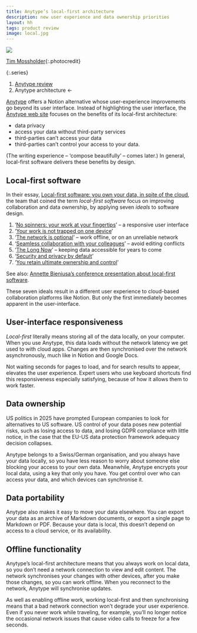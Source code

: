 ```yaml
---
title: Anytype’s local-first architecture
description: new user experience and data ownership priorities
layout: hh
tags: product review
image: local.jpg
---
```


![](local.jpg)

[Tim Mossholder](https://unsplash.com/photos/qvWnGmoTbik){:.photocredit}

{:.series}
1. [Anytype review](anytype-review)
2. Anytype architecture ←

[Anytype](anytype-review)
offers a Notion alternative whose user-experience improvements go beyond its user interface.
Instead of highlighting the user interface,
the [Anytype web site](https://anytype.io) focuses on the benefits of its local-first architecture:

* data privacy
* access your data without third-party services
* third-parties can’t access your data
* third-parties can’t control your access to your data.

(The writing experience – ‘compose beautifully’ – comes later.)
In general, local-first software delivers these benefits by design.

## Local-first software

In their essay,
[Local-first software: you own your data, in spite of the cloud](https://www.inkandswitch.com/essay/local-first/),
the team that coined the term _local-first software_ focus on improving collaboration and data ownership,
by applying seven _ideals_ to software design.

1. ‘[No spinners: your work at your fingertips](https://www.inkandswitch.com/essay/local-first/#1-no-spinners-your-work-at-your-fingertips)’ – a responsive user interface
2. ‘[Your work is not trapped on one device](https://www.inkandswitch.com/essay/local-first/#2-your-work-is-not-trapped-on-one-device)’
3. ‘[The network is optional](https://www.inkandswitch.com/essay/local-first/#3-the-network-is-optional)’ – work offline, or on an unreliable network
4. ‘[Seamless collaboration with your colleagues](https://www.inkandswitch.com/essay/local-first/#4-seamless-collaboration-with-your-colleagues)’ – avoid editing conflicts
5. ‘[The Long Now](https://www.inkandswitch.com/essay/local-first/#5-the-long-now)’ – keeping data accessible for years to come
6. ‘[Security and privacy by default](https://www.inkandswitch.com/essay/local-first/#6-security-and-privacy-by-default)’
7. ‘[You retain ultimate ownership and control](https://www.inkandswitch.com/essay/local-first/#7-you-retain-ultimate-ownership-and-control)’

See also: [Annette Bieniusa’s conference presentation about local-first software](https://media.ccc.de/v/bob11-2025-local-first-software-bieniusa).

These seven ideals result in a different user experience to cloud-based collaboration platforms like Notion.
But only the first immediately becomes apparent in the user-interface.

## User-interface responsiveness

_Local-first_ literally means storing all of the data locally, on your computer.
When you use Anytype, this data loads without the network latency we get used to with cloud apps.
Changes are then synchronised over the network asynchronously,
much like in Notion and Google Docs.

Not waiting seconds for pages to load, and for search results to appear, elevates the user experience.
Expert users who use keyboard shortcuts find this responsiveness especially satisfying,
because of how it allows them to work faster.

## Data ownership

US politics in 2025 have prompted European companies to look for alternatives to US software.
US control of your data poses new potential risks,
such as losing access to data, and losing GDPR compliance with little notice,
in the case that the EU-US data protection framework adequacy decision collapses.

Anytype belongs to a Swiss/German organisation, and you always have your data locally,
so you have less reason to worry about someone else blocking your access to your own data.
Meanwhile, Anytype encrypts your local data, using a key that only you have.
You get control over who can access your data, and which devices can synchronise it.

## Data portability

Anytype also makes it easy to move your data elsewhere.
You can export your data as an archive of Markdown documents, 
or export a single page to Markdown or PDF.
Because your data is local, this doesn’t depend on access to a cloud service, or its availability.


## Offline functionality

Anytype’s local-first architecture means that you always work on local data,
so you don’t need a network connection to view and edit content.
The network synchronises your changes with other devices, after you make those changes,
so you can work offline.
When you reconnect to the network, Anytype will synchronise updates.

As well as enabling offline work, working local-first and then synchronising means that 
a bad network connection won’t degrade your user experience.
Even if you never work while traveling, for example,
you’ll no longer notice the occasional network issues that cause video calls to freeze for a few seconds.
